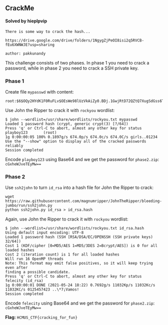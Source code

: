 ## CrackMe

#### Solved by hieplpvip

```
There is some way to crack the hash...

https://drive.google.com/drive/folders/1NgygZjPeOI8isi2q5RVCB-fEu6XWNWJE?usp=sharing

author: pakkunandy
```

This challenge consists of two phases. In phase 1 you need to crack a password, while in phase 2 you need to crack a SSH private key.

### Phase 1

Create file `mypasswd` with content:

```
root:$6$OQy2HYdK1F0RuFLv$OEsWe98lUzVkAiZy0.BDj.1GwjRtD72QZtQ7XugSdGss6TEXxnu4b3NWaVKBoSFtJ/LlG59l2sh4nLUPIqeLV1:0:0:root:/root:/bin/bash
```

Use John the Ripper to crack it with `rockyou` wordlist:

```
$ john --wordlist=/usr/share/wordlists/rockyou.txt mypasswd
Loaded 1 password hash (crypt, generic crypt(3) [?/64])
Press 'q' or Ctrl-C to abort, almost any other key for status
playboy123       (root)
1g 0:00:00:05 100% 0.1897g/s 674.0p/s 674.0c/s 674.0C/s girls..01234
Use the "--show" option to display all of the cracked passwords reliably
Session completed
```

Encode `playboy123` using Base64 and we get the password for `phase2.zip`: `cGxheWJveTEyMw==`

### Phase 2

Use `ssh2john` to turn `id_rsa` into a hash file for John the Ripper to crack:

```shell
wget https://raw.githubusercontent.com/magnumripper/JohnTheRipper/bleeding-jumbo/run/ssh2john.py
python ssh2john.py id_rsa > id_rsa.hash
```

Again, use John the Ripper to crack it with `rockyou` wordlist:

```
$ john --wordlist=/usr/share/wordlists/rockyou.txt id_rsa.hash
Using default input encoding: UTF-8
Loaded 1 password hash (SSH [RSA/DSA/EC/OPENSSH (SSH private keys) 32/64])
Cost 1 (KDF/cipher [0=MD5/AES 1=MD5/3DES 2=Bcrypt/AES]) is 0 for all loaded hashes
Cost 2 (iteration count) is 1 for all loaded hashes
Will run 16 OpenMP threads
Note: This format may emit false positives, so it will keep trying even after
finding a possible candidate.
Press 'q' or Ctrl-C to abort, almost any other key for status
felecity (id_rsa)
1g 0:00:00:01 DONE (2021-05-24 18:22) 0.7692g/s 11032Kp/s 11032Kc/s 11032KC/s 0125457423 ..\*7¡Vamos!
Session completed
```

Encode `felecity` using Base64 and we get the password for `phase2.zip`: `cGxheWJveTEyMw==`

**Flag:** `HCMUS_CTF{cracking_for_fun}`
